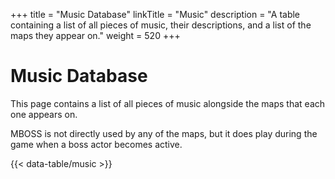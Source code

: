 +++
title = "Music Database"
linkTitle = "Music"
description = "A table containing a list of all pieces of music, their descriptions, and a list of the maps they appear on."
weight = 520
+++

# Music Database

This page contains a list of all pieces of music alongside the maps that each one appears on.

MBOSS is not directly used by any of the maps, but it does play during the game when a boss actor becomes active.

{{< data-table/music >}}
